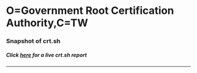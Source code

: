 # O=Government Root Certification Authority,C=TW
### Snapshot of crt.sh
##### Click [here](https://crt.sh/?q=Serial_F74279BABC67266BFD3D25BB196270DC) for a live crt.sh report

---
